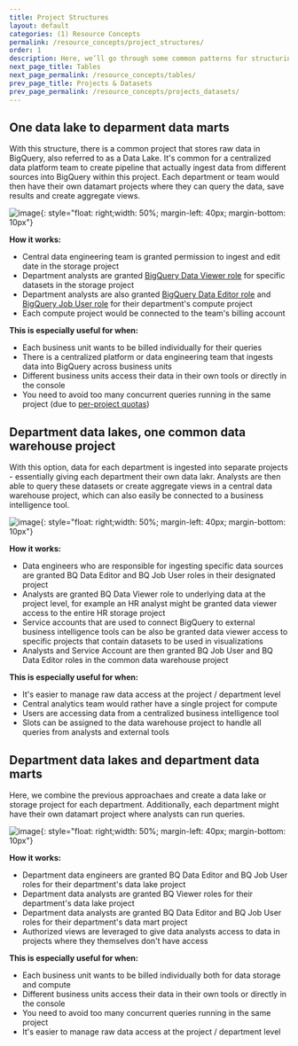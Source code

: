 ```yaml
---
title: Project Structures
layout: default
categories: (1) Resource Concepts
permalink: /resource_concepts/project_structures/
order: 1
description: Here, we’ll go through some common patterns for structuring your BigQuery projects. You can combine these techniques to create a hierarchy that works best for your organization.
next_page_title: Tables
next_page_permalink: /resource_concepts/tables/
prev_page_title: Projects & Datasets
prev_page_permalink: /resource_concepts/projects_datasets/
---
```


## One data lake to deparment data marts
With this structure, there is a common project that stores raw data in BigQuery, also referred to as a Data Lake. It's common for a centralized data platform team to create pipeline that actually ingest data from different sources into BigQuery within this project. Each department or team would then have their own datamart projects where they can query the data, save results and create aggregate views. 

![image]({{site.baseurl}}/assets/images/central_storage.png){: style="float: right;width: 50%; margin-left: 40px; margin-bottom: 10px"}

**How it works:** 
- Central data engineering team is granted permission to ingest and edit date in the storage project
- Department analysts are granted [BigQuery Data Viewer role](https://cloud.google.com/bigquery/docs/access-control#bigquery) for specific datasets in the storage project
- Department analysts are also granted [BigQuery Data Editor role](https://cloud.google.com/bigquery/docs/access-control#bigquery) and [BigQuery Job User role](https://cloud.google.com/bigquery/docs/access-control#bigquery) for their department's compute project
- Each compute project would be connected to the team's billing account 

**This is especially useful for when:** 
- Each business unit wants to be billed individually for their queries
- There is a centralized platform or data engineering team that ingests data into BigQuery across business units
- Different business units access their data in their own tools or directly in the console 
- You need to avoid too many concurrent queries running in the same project (due to [per-project quotas](https://cloud.google.com/bigquery/quotas#:~:text=You%20can%20run%20up%20to,See%20Cloud%20SQL%20federated%20queries.&text=You%20may%20specify%20limits%20on,query%20by%20setting%20custom%20quotas.&text=Destination%20tables%20in%20a%20query,updates%20per%20table%20per%20day.))


## Department data lakes, one common data warehouse project
With this option, data for each department is ingested into separate projects - essentially giving each department their own data lakr. Analysts are then able to query these datasets or create aggregate views in a central data warehouse project, which can also easily be connected to a business intelligence tool.

![image]({{site.baseurl}}/assets/images/central_warehouse.png){: style="float: right;width: 50%; margin-left: 40px; margin-bottom: 10px"}

**How it works:** 
- Data engineers who are responsible for ingesting specific data sources are granted BQ Data Editor and BQ Job User roles in their designated project
- Analysts are granted BQ Data Viewer role to underlying data at the project level, for example an HR analyst might be granted data viewer access to the entire HR storage project
- Service accounts that are used to connect BigQuery to external business intelligence tools can be also be granted data viewer access to specific projects that contain datasets to be used in visualizations
- Analysts and Service Account are then granted BQ Job User and BQ Data Editor roles in the common data warehouse project 

**This is especially useful for when:** 
- It's easier to manage raw data access at the project / department level
- Central analytics team would rather have a single project for compute
- Users are accessing data from a centralized business intelligence tool
- Slots can be assigned to the data warehouse project to handle all queries from analysts and external tools

## Department data lakes and department data marts
Here, we combine the previous approachaes and create a data lake or storage project for each department. Additionally, each department might have their own datamart project where analysts can run queries.

![image]({{site.baseurl}}/assets/images/department_projects.png){: style="float: right;width: 50%; margin-left: 40px; margin-bottom: 10px"}

**How it works:** 
- Department data engineers are granted BQ Data Editor and BQ Job User roles for their department's data lake project
- Department data analysts are granted BQ Viewer roles for their department's data lake project
- Department data analysts are granted BQ Data Editor and BQ Job User roles for their department's data mart project
- Authorized views are leveraged to give data analysts access to data in projects where they themselves don't have access


**This is especially useful for when:** 
- Each business unit wants to be billed individually both for data storage and compute
- Different business units access their data in their own tools or directly in the console 
- You need to avoid too many concurrent queries running in the same project
- It's easier to manage raw data access at the project / department level
